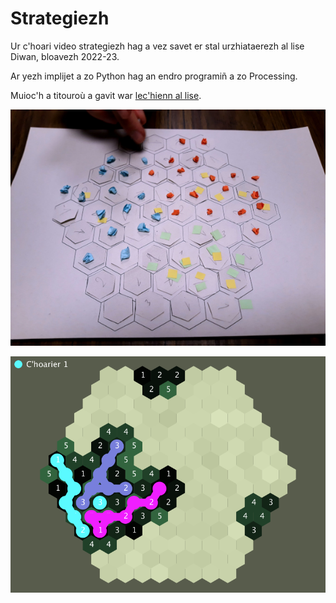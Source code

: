 # Strategiezh
Ur c'hoari video strategiezh hag a vez savet er stal urzhiataerezh al lise Diwan, bloavezh 2022-23.

Ar yezh implijet a zo Python hag an endro programiñ a zo Processing.

Muioc'h a titouroù a gavit war [lec'hienn al lise](https://lisediwankaraez.bzh/fablab/ur-choari-strategiezh/).

![C'hoari paper](skeudennou/20230104_165637.jpg)

![prototip](skeudennou/20230301_19857.png)

